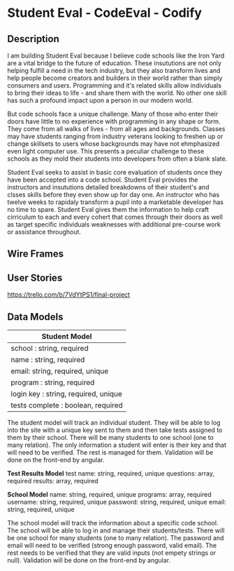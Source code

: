 # Student Eval - CodeEval - Codify

## Description

I am building Student Eval because I believe code schools like the Iron Yard are a vital bridge to the future of education. These insututions are not only helping fulfill a need in the tech industry, but they also transform lives and help people become creators and builders in their world rather than simply consumers and users. Programming and it's related skills allow individuals to bring their ideas to life - and share them with the world. No other one skill has such a profound impact upon a person in our modern world. 

But code schools face a unique challenge. Many of those who enter their doors have little to no experience with programming in any shape or form. They come from all walks of lives - from all ages and backgrounds. Classes may have students ranging from industry veterans looking to freshen up or change skillsets to users whose backgrounds may have not ehmphasized even light computer use. This presents a peculiar challenge to these schools as they mold their students into developers from often a blank slate. 

Student Eval seeks to assist in basic core evaluation of students once they have been accepted into a code school. Student Eval provides the instructors and insututions detailed breakdowns of their student's and clsses skills before they even show up for day one. An instructor who has twelve weeks to rapidaly transform a pupil into a marketable developer has no time to spare. Student Eval gives them the information to help craft cirriculum to each and every cohert that comes through their doors as well as target specific individuals weaknesses with additional pre-course work or assistance throughout. 

## Wire Frames

## User Stories

https://trello.com/b/7VdYtPS1/final-project

## Data Models

**Student Model** |
----------------- |
school : string, required | 
name : string, required |
email: string, required, unique |
program : string, required |
login key : string, required, unique |
tests complete : boolean, required |

The student model will track an individual student. They will be able to log into the site with a unique key sent to them and then take tests assigned to them by their school. There will be many students to one school (one to many relation). The only information a student will enter is their key and that will need to be verified. The rest is managed for them. Validation will be done on the front-end by angular.


**Test Results Model**
test name: string, required, unique
questions: array, required
results: array, required


**School Model**
name: string, required, unique
programs: array, required
username: string, required, unique
password: string, required, unique
email: string, required, unique

The school model will track the information about a specific code school. The school will be able to log in and manage their students/tests. There will be one school for many students (one to many relation). The password and email will need to be verified (strong enough password, valid email). The rest needs to be verified that they are valid inputs (not empety strings or null). Validation will be done on the front-end by angular.





